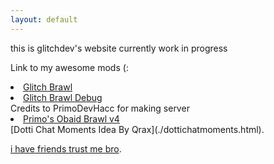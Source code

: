 ```yaml
---
layout: default
---
```


this is glitchdev's website currently work in progress

Link to my awesome mods (:
 <li class="masthead__menu-item">
          <a href="https://ioair.link/9fyjmk">Glitch Brawl</a>
        </li>
 <li class="masthead__menu-item">
          <a href="https://ioair.link/gmycpk">Glitch Brawl Debug</a>
        </li>
Credits to PrimoDevHacc for making server
 <li class="masthead__menu-item">
          <a href="https://github.com/Super-brawl-team/Obiad-brawl-v4">Primo's Obaid Brawl v4</a>
        </li>
[Dotti Chat Moments Idea By Qrax](./dottichatmoments.html).































































[i have friends trust me bro](./another-page.html).
